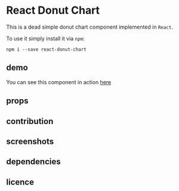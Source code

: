 # React Donut Chart

This is a dead simple donut chart component implemented in `React`. 

To use it simply install it via `npm`: 

`npm i --save react-donut-chart`

## demo

You can see this component in action [here](https://example.zilahir.now.sh/)

## props



## contribution

## screenshots

## dependencies 

## licence